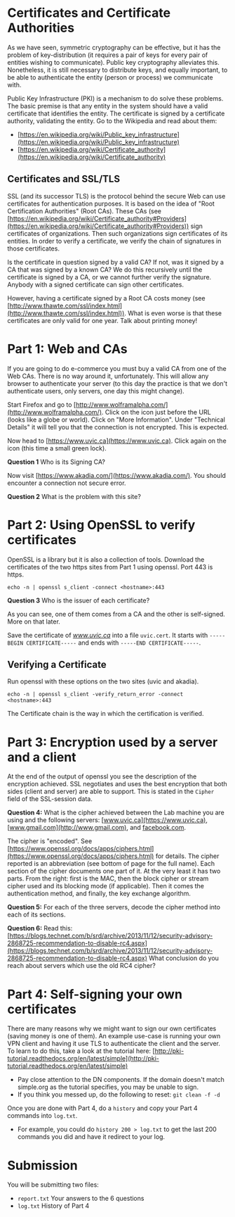# Certificates and Certificate Authorities #

As we have seen, symmetric cryptography can be effective, but it has the problem of key-distribution (it requires a pair of keys for every pair of entities wishing to communicate). Public key cryptography alleviates this. Nonetheless, it is still necessary to distribute keys, and equally important, to be able to
authenticate the entity (person or process) we communicate with.

Public Key Infrastructure (PKI) is a mechanism to do solve these problems. The basic premise is that any entity in the system should have a valid certificate that identifies the entity. The certificate is signed by a certificate authority, validating the entity. Go to the Wikipedia and read about them:

- [https://en.wikipedia.org/wiki/Public_key_infrastructure](https://en.wikipedia.org/wiki/Public_key_infrastructure)
- [https://en.wikipedia.org/wiki/Certificate_authority](https://en.wikipedia.org/wiki/Certificate_authority)

## Certificates and SSL/TLS ##

SSL (and its successor TLS) is the protocol behind the secure Web can use certificates for authentication purposes. It is based on the idea of "Root Certification Authorities" (Root CAs). These CAs (see [https://en.wikipedia.org/wiki/Certificate_authority#Providers](https://en.wikipedia.org/wiki/Certificate_authority#Providers)) sign certificates of organizations. Then such organizations sign certificates of its entities.  In order to verify a certificate, we verify the chain of signatures in those certificates.

Is the certificate in question signed by a valid CA?  If not, was it signed by a CA that was signed by a known CA? We do this recursively until the certificate is signed by a CA, or we cannot further verify the signature. Anybody with a signed certificate can sign other certificates.

However, having a certificate signed by a Root CA costs money (see [http://www.thawte.com/ssl/index.html](http://www.thawte.com/ssl/index.html)). What is even worse is that these certificates are only valid for one year. Talk about printing money!

# Part 1: Web and CAs #

If you are going to do e-commerce you must buy a valid CA from one of the Web CAs. There is no way around it, unfortunately. This will allow any browser to authenticate your server (to this day the practice is that we don't authenticate users, only servers, one day this might change).

Start Firefox and go to [http://www.wolframalpha.com/](http://www.wolframalpha.com/). Click on the icon just before the URL (looks like a globe or world). Click on "More Information". Under "Technical Details" it will tell you that the connection is not encrypted. This is expected.

Now head to [https://www.uvic.ca](https://www.uvic.ca). Click again on the icon (this time a small green lock).

**Question 1** Who is its Signing CA?

Now visit [https://www.akadia.com/](https://www.akadia.com/). You should encounter a connection not secure error.

**Question 2** What is the problem with this site?

# Part 2: Using OpenSSL to verify certificates #

OpenSSL is a library but it is also a collection of tools. Download the certificates of the two https sites from Part 1 using openssl. Port 443 is https.

	echo -n | openssl s_client -connect <hostname>:443

**Question 3** Who is the issuer of each certificate?

As you can see, one of them comes from a CA and the other is self-signed. More on that later.

Save the certificate of *www.uvic.ca* into a file `uvic.cert`. It starts with `-----BEGIN CERTIFICATE-----` and ends with `-----END CERTIFICATE-----`.

## Verifying a Certificate ##

Run openssl with these options on the two sites (uvic and akadia).

	echo -n | openssl s_client -verify_return_error -connect <hostname>:443

The Certificate chain is the way in which the certification is verified.

# Part 3: Encryption used by a server and a client #

At the end of the output of openssl you see the description of the encryption achieved. SSL negotiates and uses the best encryption that both sides (client and server) are able to support. This is stated in the `Cipher` field of the SSL-session data.

**Question 4:** What is the cipher achieved between the Lab machine you are using and the following servers: [www.uvic.ca](https://www.uvic.ca), [www.gmail.com](http://www.gmail.com), and [facebook.com](http://facebook.com). 

The cipher is "encoded". See [https://www.openssl.org/docs/apps/ciphers.html](https://www.openssl.org/docs/apps/ciphers.html) for details. The cipher reported is an abbreviation (see bottom of page for the full name). Each section of the cipher documents one part of it. At the very least it has two parts. From the right: first is the MAC, then the block cipher or stream cipher used and its blocking mode (if applicable). Then it comes the authentication method, and finally, the key exchange algorithm.

**Question 5:** For each of the three servers, decode the cipher method into each of its sections.

**Question 6:** Read this: [https://blogs.technet.com/b/srd/archive/2013/11/12/security-advisory-2868725-recommendation-to-disable-rc4.aspx](https://blogs.technet.com/b/srd/archive/2013/11/12/security-advisory-2868725-recommendation-to-disable-rc4.aspx) What conclusion do you reach about servers which use the old RC4 cipher?

# Part 4: Self-signing your own certificates #

There are many reasons why we might want to sign our own certificates (saving money is one of them). An example use-case is running your own VPN client and having it use TLS to authenticate the client and the server. To learn to do this, take a look at the tutorial here: [http://pki-tutorial.readthedocs.org/en/latest/simple](http://pki-tutorial.readthedocs.org/en/latest/simple)

- Pay close attention to the DN components. If the domain doesn't match simple.org as the tutorial specifies, you may be unable to sign.
- If you think you messed up, do the following to reset: `git clean -f -d`

Once you are done with Part 4, do a `history` and copy your Part 4 commands into `log.txt`.

- For example, you could do `history 200 > log.txt` to get the last 200 commands you did and have it redirect to your log.

# Submission #

You will be submitting two files:

- `report.txt` Your answers to the 6 questions
- `log.txt` History of Part 4
